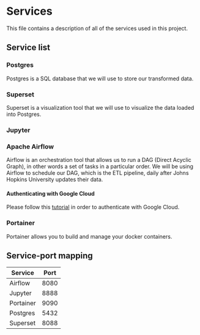 # Services
This file contains a description of all of the services used in this project.

## Service list
### Postgres
Postgres is a SQL database that we will use to store our transformed data.

### Superset
Superset is a visualization tool that we will use to visualize the data loaded into Postgres.
### Jupyter

### Apache Airflow
Airflow is an orchestration tool that allows us to run a DAG (Direct Acyclic Graph), in other words a set of tasks in a particular order. We will be using Airflow to schedule our DAG, which is the ETL pipeline, daily after Johns Hopkins University updates their data.

#### Authenticating with Google Cloud
Please follow this [tutorial][1] in order to authenticate with Google Cloud.

### Portainer
Portainer allows you to build and manage your docker containers.

## Service-port mapping
| Service | Port |
| --- | --- |
| Airflow | 8080 |
| Jupyter | 8888 |
| Portainer | 9090 |
| Postgres | 5432 |
| Superset | 8088 |

[1]: https://cloud.google.com/composer/docs/how-to/managing/connections#creating_new_airflow_connections